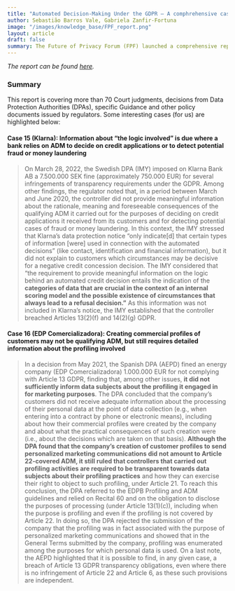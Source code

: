 ```yaml
---
title: "Automated Decision-Making Under the GDPR – A comphrehensive case-law analysis"
author: Sebastião Barros Vale, Gabriela Zanfir-Fortuna
image: "/images/knowledge_base/FPF_report.png"
layout: article
draft: false
summary: The Future of Privacy Forum (FPF) launched a comprehensive report analyzing case-law under the General Data Protection Regulation (GDPR) applied to real-life cases involving Automated Decision Making (ADM).
---
```


*The report can be found <a href="https://fpf.org/blog/fpf-report-automated-decision-making-under-the-gdpr-a-comprehensive-case-law-analysis/" target="_blank">here</a>.*

### Summary

This report is covering more than 70 Court judgments, decisions from Data Protection Authorities (DPAs), specific Guidance and other policy documents issued by regulators. Some interesting cases (for us) are highlighted below:

#### Case 15 (Klarna): Information about “the logic involved” is due where a bank relies on ADM to decide on credit applications or to detect potential fraud or money laundering

> On March 28, 2022, the Swedish DPA (IMY) imposed on Klarna Bank AB a 7.500.000 SEK fine (approximately 750.000 EUR) for several infringements of transparency requirements under the GDPR. Among other findings, the regulator noted that, in a period between March and June 2020, the controller did not provide meaningful information about the rationale, meaning and foreseeable consequences of the qualifying ADM it carried out for the purposes of deciding on credit applications it received from its customers and for detecting potential cases of fraud or money laundering. In this context, the IMY stressed that Klarna’s data protection notice “only indicate[d] that certain types of information [were] used in connection with the automated decisions” (like contact, identification and financial information), but it did not explain to customers which circumstances may be decisive for a negative credit concession decision. The IMY considered that “the requirement to provide meaningful information on the logic behind an automated credit decision entails the indication of the **categories of data that are crucial in the context of an internal scoring model and the possible existence of circumstances that always lead to a refusal decision.”** As this information was not included in Klarna’s notice, the IMY established that the controller breached Articles 13(2)(f) and 14(2)(g) GDPR.

#### Case 16 (EDP Comercializadora): Creating commercial profiles of customers may not be qualifying ADM, but still requires detailed information about the profiling involved
> In a decision from May 2021, the Spanish DPA (AEPD) fined an energy company (EDP Comercializadora) 1.000.000 EUR for not complying with Article 13 GDPR, finding that, among other issues, **it did not sufficiently inform data subjects about the profiling it engaged in for marketing purposes**. The DPA concluded that the company’s customers did not receive adequate information about the processing of their personal data at the point of data collection (e.g., when entering into a contract by phone or electronic means), including about how their commercial profiles were created by the company and about what the practical consequences of such creation were (i.e., about the decisions which are taken on that basis). **Although the DPA found that the company’s creation of customer profiles to send personalized marketing communications did not amount to Article 22-covered ADM, it still ruled that controllers that carried out profiling activities are required to be transparent towards data subjects about their profiling practices** and how they can exercise their right to object to such profiling, under Article 21. To reach this conclusion, the DPA referred to the EDPB Profiling and ADM guidelines and relied on Recital 60 and on the obligation to disclose the purposes of processing (under Article 13(1)(c)), including when the purpose is profiling and even if the profiling is not covered by Article 22. In doing so, the DPA rejected the submission of the company that the profiling was in fact associated with the purpose of personalized marketing communications and showed that in the General Terms submitted by the company, profiling was enumerated among the purposes for which personal data is used. On a last note, the AEPD highlighted that it is possible to find, in any given case, a breach of Article 13 GDPR transparency obligations, even where there is no infringement of Article 22 and Article 6, as these such provisions are independent.

